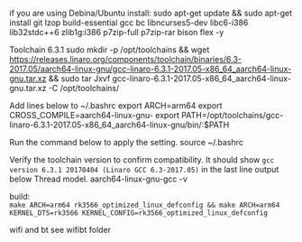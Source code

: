 if you are using Debina/Ubuntu install:
sudo apt-get update && sudo apt-get install git lzop build-essential gcc bc libncurses5-dev libc6-i386 lib32stdc++6 zlib1g:i386 p7zip-full p7zip-rar bison flex -y

Toolchain 6.3.1
sudo mkdir -p /opt/toolchains && wget https://releases.linaro.org/components/toolchain/binaries/6.3-2017.05/aarch64-linux-gnu/gcc-linaro-6.3.1-2017.05-x86_64_aarch64-linux-gnu.tar.xz && sudo tar Jxvf gcc-linaro-6.3.1-2017.05-x86_64_aarch64-linux-gnu.tar.xz -C /opt/toolchains/

Add lines below to ~/.bashrc
export ARCH=arm64
export CROSS_COMPILE=aarch64-linux-gnu-
export PATH=/opt/toolchains/gcc-linaro-6.3.1-2017.05-x86_64_aarch64-linux-gnu/bin/:$PATH

Run the command below to apply the setting.
source ~/.bashrc

Verify the toolchain version to confirm compatibility.  It should show `gcc version 6.3.1 20170404 (Linaro GCC 6.3-2017.05)` in the last line output below Thread model.
aarch64-linux-gnu-gcc -v

build: \
`make ARCH=arm64 rk3566_optimized_linux_defconfig && make ARCH=arm64 KERNEL_DTS=rk3566 KERNEL_CONFIG=rk3566_optimized_linux_defconfig`

wifi and bt
see wifibt folder
